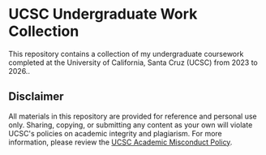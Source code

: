 # UCSC Undergraduate Work Collection

This repository contains a collection of my undergraduate coursework completed at the University of California, Santa Cruz (UCSC) from 2023 to 2026..

## Disclaimer

All materials in this repository are provided for reference and personal use only. Sharing, copying, or submitting any content as your own will violate UCSC's policies on academic integrity and plagiarism. For more information, please review the [UCSC Academic Misconduct Policy](https://ue.ucsc.edu/academic-misconduct.html).
